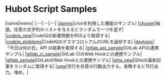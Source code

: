 # Hubot Script Samples

|name|memo|
|:--|:--|:--|
|[alarms](./alarms)|cronを利用した機能のサンプル|
|[chusen](./chusen)|抽選。任意の文字列のリストを与えるとランダムで一つを返す|
|[codeiq_new](./codeiq_new)|CodeIQの新着問題をRSSより取得する|
|[codeiq_ploblems](./codeiq_ploblems)|CodeIQのデスマコロシアムのURLを返却する|
|[daytopic](./daytopic)|「今日は何の日」API の結果を取得する|
|[gitlab_api_sample](./gitlab_api_sample)|GitLab APIの連携サンプル|
|[gitlab_ci_sample](./gitlab_ci_sample)|GitLab CIのWeb Hookとの連携サンプル|
|[gitlab_sample](./gitlab_sample)|GitLabのWeb Hookとの連携サンプル|
|[qiita_new](./qiita_new)|Qiitaの最新記事をランダムに取得する|
|[ume](./ume)|空行を任意の行数出力する。省略すると15行出力。埋め。|
